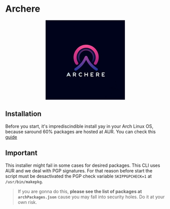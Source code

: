 # Archere

<p align="center">
<img src="./images/logoArchere.png" width=250/>
</p>

## Installation

Before you start, it's imprediscindible install yay in your Arch Linux OS, because saround 60% packages are hosted at AUR. You can check this [guide](https://itsfoss.com/install-yay-arch-linux/) 

## Important

This installer might fail in some cases for desired packages. This CLI uses AUR and we deal with PGP signatures. For that reason before start the script must be desactivated the PGP check variable `SKIPPGPCHECK=1` at `/usr/bin/makepkg`. 

> If you are gonna do this, **please see the list of packages at `archPackages.json`** cause you may fall into security holes. Do it at your own risk.